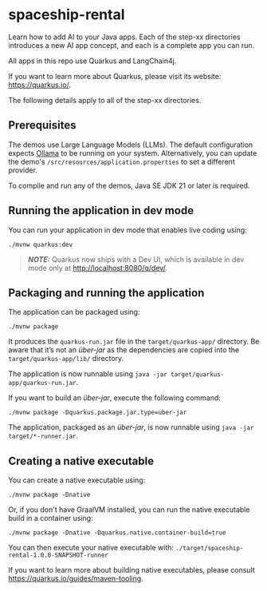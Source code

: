 # spaceship-rental

Learn how to add AI to your Java apps.
Each of the step-xx directories introduces a new AI app concept, and each is a complete app you can run.

All apps in this repo use Quarkus and LangChain4j.

If you want to learn more about Quarkus, please visit its website: <https://quarkus.io/>.

The following details apply to all of the step-xx directories.

## Prerequisites
The demos use Large Language Models (LLMs).  The default configuration expects [Ollama](https://ollama.com/download) to be running on your system.  Alternatively, you can update the demo's `/src/resources/application.properties` to set a different provider.

To compile and run any of the demos, Java SE JDK 21 or later is required.

## Running the application in dev mode

You can run your application in dev mode that enables live coding using:

```shell script
./mvnw quarkus:dev
```

> **_NOTE:_**  Quarkus now ships with a Dev UI, which is available in dev mode only at <http://localhost:8080/q/dev/>.

## Packaging and running the application

The application can be packaged using:

```shell script
./mvnw package
```

It produces the `quarkus-run.jar` file in the `target/quarkus-app/` directory.
Be aware that it’s not an _über-jar_ as the dependencies are copied into the `target/quarkus-app/lib/` directory.

The application is now runnable using `java -jar target/quarkus-app/quarkus-run.jar`.

If you want to build an _über-jar_, execute the following command:

```shell script
./mvnw package -Dquarkus.package.jar.type=uber-jar
```

The application, packaged as an _über-jar_, is now runnable using `java -jar target/*-runner.jar`.

## Creating a native executable

You can create a native executable using:

```shell script
./mvnw package -Dnative
```

Or, if you don't have GraalVM installed, you can run the native executable build in a container using:

```shell script
./mvnw package -Dnative -Dquarkus.native.container-build=true
```

You can then execute your native executable with: `./target/spaceship-rental-1.0.0-SNAPSHOT-runner`

If you want to learn more about building native executables, please consult <https://quarkus.io/guides/maven-tooling>.
